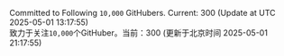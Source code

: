 Committed to Following `10,000` GitHubers. Current: <!-- FOLLOWING_COUNT -->300<!-- FOLLOWING_COUNT --> (Update at UTC <!-- LAST_UPDATED -->2025-05-01 13:17:55<!-- LAST_UPDATED -->)<br>
致力于关注`10,000`个GitHuber。当前：<!-- FOLLOWING_COUNT -->300<!-- FOLLOWING_COUNT --> (更新于北京时间 <!-- LAST_UPDATED_CST -->2025-05-01 21:17:55<!-- LAST_UPDATED_CST -->)

